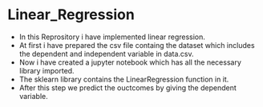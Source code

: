 # Linear_Regression
- In this Reprository i have implemented linear regression.<br>
- At first i have prepared the csv file containg the dataset which includes the dependent and independent variable in data.csv.<br>
- Now i have created a jupyter notebook which has all the necessary library imported.<br>
- The sklearn library contains the LinearRegression function in it.<br>
- After this step we predict the ouctcomes by giving the dependent variable. 